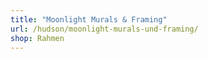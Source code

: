 ```yaml
---
title: "Moonlight Murals & Framing"
url: /hudson/moonlight-murals-und-framing/
shop: Rahmen
---
```

